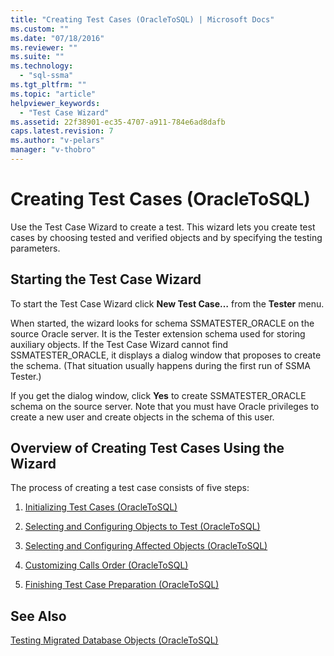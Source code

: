 ```yaml
---
title: "Creating Test Cases (OracleToSQL) | Microsoft Docs"
ms.custom: ""
ms.date: "07/18/2016"
ms.reviewer: ""
ms.suite: ""
ms.technology: 
  - "sql-ssma"
ms.tgt_pltfrm: ""
ms.topic: "article"
helpviewer_keywords: 
  - "Test Case Wizard"
ms.assetid: 22f38901-ec35-4707-a911-784e6ad8dafb
caps.latest.revision: 7
ms.author: "v-pelars"
manager: "v-thobro"
---
```

# Creating Test Cases (OracleToSQL)
Use the Test Case Wizard to create a test. This wizard lets you create test cases by choosing tested and verified objects and by specifying the testing parameters.  
  
## Starting the Test Case Wizard  
To start the Test Case Wizard click **New Test Case…** from the **Tester** menu.  
  
When started, the wizard looks for schema SSMATESTER_ORACLE on the source Oracle server. It is the Tester extension schema used for storing auxiliary objects. If the Test Case Wizard cannot find SSMATESTER_ORACLE, it displays a dialog window that proposes to create the schema. (That situation usually happens during the first run of SSMA Tester.)  
  
If you get the dialog window, click **Yes** to create SSMATESTER_ORACLE schema on the source server. Note that you must have Oracle privileges to create a new user and create objects in the schema of this user.  
  
## Overview of Creating Test Cases Using the Wizard  
The process of creating a test case consists of five steps:  
  
1.  [Initializing Test Cases &#40;OracleToSQL&#41;](../../ssma/oracle/initializing-test-cases--oracletosql-.md)  
  
2.  [Selecting and Configuring Objects to Test &#40;OracleToSQL&#41;](../../ssma/oracle/selecting-and-configuring-objects-to-test--oracletosql-.md)  
  
3.  [Selecting and Configuring Affected Objects &#40;OracleToSQL&#41;](../../ssma/oracle/selecting-and-configuring-affected-objects--oracletosql-.md)  
  
4.  [Customizing Calls Order &#40;OracleToSQL&#41;](../../ssma/oracle/customizing-calls-order--oracletosql-.md)  
  
5.  [Finishing Test Case Preparation &#40;OracleToSQL&#41;](../../ssma/oracle/finishing-test-case-preparation--oracletosql-.md)  
  
## See Also  
[Testing Migrated Database Objects &#40;OracleToSQL&#41;](../../ssma/oracle/testing-migrated-database-objects--oracletosql-.md)  
  
